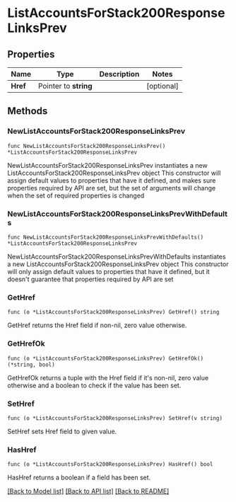 # ListAccountsForStack200ResponseLinksPrev

## Properties

Name | Type | Description | Notes
------------ | ------------- | ------------- | -------------
**Href** | Pointer to **string** |  | [optional] 

## Methods

### NewListAccountsForStack200ResponseLinksPrev

`func NewListAccountsForStack200ResponseLinksPrev() *ListAccountsForStack200ResponseLinksPrev`

NewListAccountsForStack200ResponseLinksPrev instantiates a new ListAccountsForStack200ResponseLinksPrev object
This constructor will assign default values to properties that have it defined,
and makes sure properties required by API are set, but the set of arguments
will change when the set of required properties is changed

### NewListAccountsForStack200ResponseLinksPrevWithDefaults

`func NewListAccountsForStack200ResponseLinksPrevWithDefaults() *ListAccountsForStack200ResponseLinksPrev`

NewListAccountsForStack200ResponseLinksPrevWithDefaults instantiates a new ListAccountsForStack200ResponseLinksPrev object
This constructor will only assign default values to properties that have it defined,
but it doesn't guarantee that properties required by API are set

### GetHref

`func (o *ListAccountsForStack200ResponseLinksPrev) GetHref() string`

GetHref returns the Href field if non-nil, zero value otherwise.

### GetHrefOk

`func (o *ListAccountsForStack200ResponseLinksPrev) GetHrefOk() (*string, bool)`

GetHrefOk returns a tuple with the Href field if it's non-nil, zero value otherwise
and a boolean to check if the value has been set.

### SetHref

`func (o *ListAccountsForStack200ResponseLinksPrev) SetHref(v string)`

SetHref sets Href field to given value.

### HasHref

`func (o *ListAccountsForStack200ResponseLinksPrev) HasHref() bool`

HasHref returns a boolean if a field has been set.


[[Back to Model list]](../README.md#documentation-for-models) [[Back to API list]](../README.md#documentation-for-api-endpoints) [[Back to README]](../README.md)



